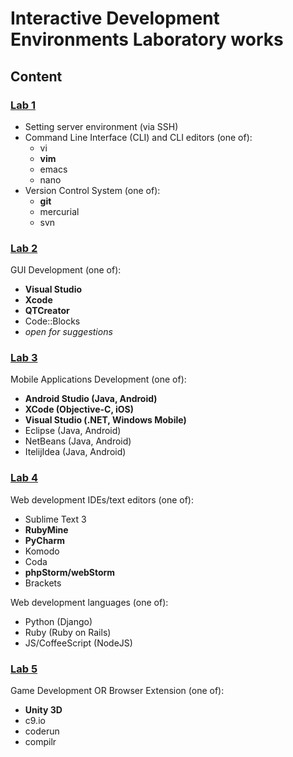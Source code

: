 # Interactive Development Environments Laboratory works

## Content

### [Lab 1](https://github.com/TUM-FAF/IDE/blob/master/MIDPS_LAB_1.md)
- Setting server environment (via SSH)
- Command Line Interface (CLI) and CLI editors (one of):
  - vi
  - **vim**
  - emacs
  - nano
- Version Control System (one of):
  - **git**
  - mercurial
  - svn

### [Lab 2](https://github.com/TUM-FAF/IDE/blob/master/MIDPS_LAB_2.md)
GUI Development (one of):
  - **Visual Studio**
  - **Xcode**
  - **QTCreator**
  - Code::Blocks
  - _open for suggestions_


### [Lab 3](https://github.com/TUM-FAF/IDE/blob/master/MIDPS_LAB_3.md)
Mobile Applications Development (one of):
  - **Android Studio (Java, Android)**
  - **XCode (Objective-C, iOS)**
  - **Visual Studio (.NET, Windows Mobile)**
  - Eclipse (Java, Android)
  - NetBeans (Java, Android)
  - ItelijIdea (Java, Android)

### [Lab 4](https://github.com/TUM-FAF/IDE/blob/master/MIDPS_LAB_4.md)
Web development IDEs/text editors (one of):
  - Sublime Text 3
  - **RubyMine**
  - **PyCharm**
  - Komodo
  - Coda
  - **phpStorm/webStorm**
  - Brackets

Web development languages (one of):
  - Python (Django)
  - Ruby (Ruby on Rails)
  - JS/CoffeeScript (NodeJS)

### [Lab 5](https://github.com/TUM-FAF/IDE/blob/master/MIDPS_LAB_5.md)
Game Development OR Browser Extension (one of):
  - **Unity 3D**
  - c9.io
  - coderun
  - compilr
